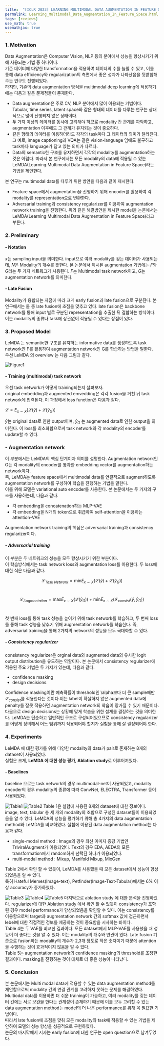 ```yaml
---
title:  "[ICLR 2023] LEARNING MULTIMODAL DATA AUGMENTATION IN FEATURE SPACE"
permalink: Learning_Multimodal_Data_Augmentation_In_Feature_Space.html
tags: [reviews]
use_math: true
usemathjax: true
---
```



### 1. Motivation
Data Augmentation은 Computer Vision, NLP 등의 분야에서 성능을 향상시키기 위해 사용되는 기법 중 하나이다.<br>
기존 데이터에 다양한 transformation을 적용하여 데이터의 수를 늘릴 수 있고, 이를 통해 data efficiency와 regularization의 측면에서 좋은 성과가 나타났음을 뒷받침해주는 연구도 진행되었다.<br>
하지만, 기존의 data augmentation 방식을 multimodal deep learning에 적용하기에는 다음과 같은 문제점들이 존재한다.<br>
- Data augmentation은 주로 CV, NLP 분야에서 많이 이용되는 기법이다. Tabular, time series, latent space와 같은 형태의 데이터를 다루는 연구는 상대적으로 많이 진행되지 않은 상태이다.
- 두 가지 이상의 데이터를 동시에 고려해야 하므로 modality 간 관계를 파악하고, augmentation 이후에도 그 관계가 유지되는 것이 중요하다.
- 같은 형태의 데이터를 이용하더라도 각각의 task마다 그 데이터의 의미가 달라진다. 그 예로, image captioning과 VQA는 같은 vision-language 임에도 불구하고 task마다 language가 담고 있는 의미가 다르다.
- Data의 semantic한 구조를 유지하면서 각각의 modality를 augmentation하는 것은 어렵다.
따라서 본 연구에서는 모든 modality의 data에 적용될 수 있는 LeMDA(Learning Multimodal Data Augmentation in Feature Space)라는 기법을 제안한다.<br>

본 연구는 multimodal data를 다루기 위한 방안을 다음과 같이 제시한다.<br>
- Feature space에서 augmentation을 진행하기 위해 encoder를 활용하여 각 modality를 representation으로 변환한다.
- Adversarial training과 consistency regularizer를 이용하여 augmentation network training을 진행한다.
위와 같은 해결방안을 제시한 model을 논문에서는 LeMDA(Learning Multimodal Data Augmentation in Feature Space)라고 부른다.

### 2. Preliminary
#### - Notation <br>
$x$는 sampling input을 의미한다. 
input으로 여러 modality를 갖는 데이터가 사용되는데, $N$은 Modality의 개수를 뜻한다.
본 논문에서 제시된 augmentation 기법에는 $F$와 $G$라는 두 가지 네트워크가 사용된다.
$F$는 Multimodal task network이고, $G$는 augmentation network를 의미한다.


#### - Late Fusion <br>
Modality가 융합되는 지점에 따라 크게 early fusion과 late fusion으로 구분된다. 본 연구에서는 둘 중 late fusion에 초점을 맞추고 있다. late fusion은 backbone network를 통해 input 별로 구분된 representation을 추출한 뒤 결합하는 방식이다. 이는 modality의 종류나 task에 상관없이 적용될 수 있다는 장점이 있다.


### 3. Proposed Model <br>
LeMDA 는 semantic한 구조를 유지하는 informative data를 생성하도록 task network인 F를 활용하여 augmentation network인 G를 학습하는 방법을 말한다.<br>
우선 LeMDA 의 overview 는 다음 그림과 같다.<br>

![Figure1](../../images/DS503_24S/Learning_Multimodal_Data_Augmentation_In_Feature_Space//Figure1.png)
<br>

#### - Training (multimodal) task network <br>
우선 task network가 어떻게 training되는지 살펴보자.<br>
original embedding과 augmented emvedding은 각각 fusion을 거친 뒤 task network에 입력된다. 
이 과정에서 loss function은 다음과 같다.<br>

$\mathcal{L} = E_{x\sim X}(\mathcal{L}(\hat{y}) + \mathcal{L}(\hat{y}_G))$
<br>

$\hat{y}$는 original data로 인한 output이며, $\hat{y} _{G}$ 는 augmented data로 인한 output을 의미한다. 이 loss를 최소화함으로써 task network와 각 modality의 encoder를 update할 수 있다.


### - Augmentation network <br>
이 부분에서는 LeMDA의 핵심 단계이자 의미를 설명한다. Augmentation network인 G는 각 modality의 encoder를 통과한 embedding vector를 augmentation하는 network이다. <br>
즉, LeMDA는 feature space에서 multimodal data를 연결적으로 augment하도록 augmentation network를 구성하여 학습을 진행하는 기법을 말한다.<br>
이를 위해 모델은 variational auto encoder를 사용한다. 본 논문에서는 두 가지의 구조를 사용하는데, 다음과 같다.
- 각 embedding을 concatenation하는 MLP-VAE
- 각 embedding을 N개의 token으로 취급하여 self-attention을 이용하는 attention-VAE

Augmentation network training의 핵심은 adversarial training과 consistency regularizer이다.

##### - Adversarial training <br>
이 부분은 두 네트워크의 성능을 모두 향상시키기 위한 부분이다. <br>
이 학습방식에서는 task network loss와 augmentation loss를 이용한다. 두 loss에 대한 식은 다음과 같다.

$$\mathcal{L} _{Task \; Network} = \text{min} E_{x\sim X}(\mathcal{L}(\hat{y}) + \mathcal{L}(\hat{y}_G))$$<br>

$$\mathcal{L} _{Augmentation} = \text{max} E_{x\sim X}(\mathcal{L}(\hat{y}_G)) + \text{min} E_{x\sim X}(\mathcal{L}_{consist}(\hat{y}, \hat{y}_G))$$<br>


첫 번째 loss를 통해 task 성능을 높이기 위해 task network를 학습하고, 두 번째 loss를 통해 task 성능을 낮추기 위해 augmentation network를 학습한다. 즉, adversarial training을 통해 2가지의 network의 성능을 모두 극대화할 수 있다. 

##### - Consistency regularizer <br>

consistency regularizer은 orginal data와 augmented data의 유사한 logit output distribution을 유도하는 역할이다. 
본 논문에서 consistency regularizer에 적용된 주요 기법은 두 가지가 있는데, 다음과 같다.
- confidence masking
- design decisions

Confidence masking이란 예측확률이 threshold인 \alpha보다 더 큰 sample에만 $\mathcal{L} _{consist}$를 적용한다는 것이다.이는 label이 확실하지 않은 augmented data에 penalty를 잘못 적용하면 augmentation network의 학습이 망가질 수 있기 때문이다. 
다음으로 design decisions는 상황에 맞게 학습을 위한 설계를 결정하는 것을 의미한다. LeMDA는 단순하고 일반적인 구조로 구성되어있으므로 consistency regularizer를 어떻게 정의해서 어느 범위까지 적용되어야 할지가 실험을 통해 잘 결정되어야 한다. 


### 4. Experiments
LeMDA 에 대한 평가를 위해 다양한 modality의 data가 pair로 존재하는 8개의 dataset이 사용되었다.<br>
실험은 크게, **LeMDA 에 대한 성능 평가**, **Ablation study**로 이루어져있다.<br>

#### - Baselines <br>
baseline 으로는 task network의 경우 multimodal-net이 사용되었고, modality encoder의 경우 modality의 종류에 따라 ConvNet, ELECTRA, Transformer 등이 사용되었다.<br>

![Table1](../../images/DS503_24S/Learning_Multimodal_Data_Augmentation_In_Feature_Space//Table1.png)
![Table2](../../images/DS503_24S/Learning_Multimodal_Data_Augmentation_In_Feature_Space//Table2.png)
Table 1은 실험에 사용된 8개의 dataset에 대한 정보이다. image, text, tabular 총 세 개의 modality의 조합으로 구성된 dataset들이 이용되었음을 알 수 있다. 
LeMDA의 성능을 평가하기 위해 총 4가지의 data augmentation method와 LeMDA를 비교하였다. 실험에 이용된 data augmentation method는 다음과 같다.
- single-modal method : Image의 경우 최신 이미지 증강 기법인 TriviralAugment가 이용되었다. Text의 경우 EDA, AEDA의 모든 transformation에서 random하게 선택된 하나가 이용되었다.
- multi-modal method : Mixup, Manifold Mixup, MixGen 

Table 2에서 확인 할 수 있듯이, LeMDA를 사용했을 때 모든 dataset에서 성능이 향상되었음을 알 수 있다.<br>
특히 Hateful Memes(Image-text), Petfinder(Image-Text-Tabular)에서는 6% 이상 accuracy가 증가하였다. 

![Table3](../../images/DS503_24S/Learning_Multimodal_Data_Augmentation_In_Feature_Space//Table3.png)
![Table4](../../images/DS503_24S/Learning_Multimodal_Data_Augmentation_In_Feature_Space//Table4.png)
![Table5](../../images/DS503_24S/Learning_Multimodal_Data_Augmentation_In_Feature_Space//Table5.png)
마지막으로 ablation study 에 대한 분석을 진행하겠다. regularizer에 대한 Ablation study 에서 확인 할 수 있듯이 consistency가 포함된 경우 model performance가 향상되었음을 확인할 수 있다. 이는 consistency를 이용함으로써 target과 augmentation network 간의 softmax 값에 접근하면서 lebel에 대한 직접적인 정보를 제공하는 것이 중요함을 시사하는 바이다.
<br>
Table 4는 두 VAE를 비교한 결과이다. 모든 dataset에서 MLP-VAE를 사용했을 때 성능이 더 좋다는 것을 알 수 있다. 이는 modality의 개수와 연관이 있다. Late fusion 기준으로 fusion하는 modality의 개수가 2,3개 정도로 작은 숫자이기 때문에 attention을 수행하는 것이 효과적이지 않음을 알 수 있다.
<br>
Table 5는 augmentation network의 confidence masking의 threshold를 조정한 결과이다. masking을 진행하는 것이 대체로 더 좋은 성능이 나타났다. 


### 5. Conclusion
본 논문에서는 Multi modal data에 적용할 수 있는 data augmentation method를 제안함으로써 modality 간의 연결 관계를 고려하지 못하는 문제를 해결하였다. Multiodal data를 이용하면 더 쉬운 training이 가능하고, 여러 modality를 갖는 데이터 간에는 서로 보완을 한다는 관계성이 존재하기 때문에 이를 모두 고려할 수 있는 data augmentation method는 model의 더 나은 performance를 위해 꼭 필요한 기법이다.<br>
따라서 late fusion에 초점을 맞춰 모든 modality와 task에 적용할 수 있는 기법을 제안하여 모델의 성능 향상을 성공적으로 구현하였다.
<br> 
논문의 마지막에서 저자는 early fusion에 대한 연구는 open question으로 남겨두었다. 